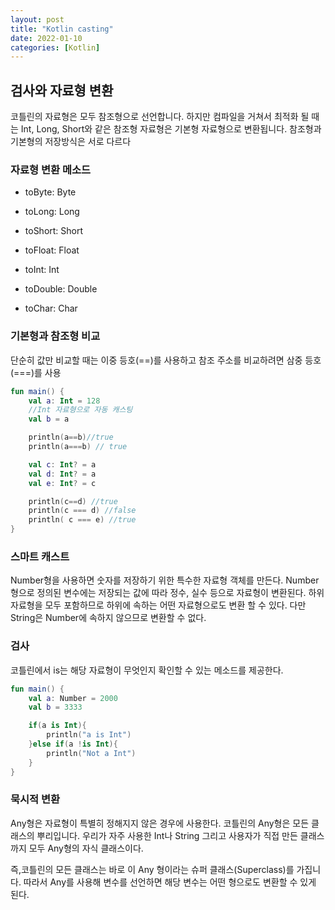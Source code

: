 ```yaml
---
layout: post
title: "Kotlin casting"
date: 2022-01-10
categories: [Kotlin]
---
```


## 검사와 자료형 변환

코틀린의 자료형은 모두 참조형으로 선언합니다. 하지만 컴파일을 거쳐서 최적화 될 때는 Int, Long, Short와 같은 참조형 자료형은 기본형 자료형으로 변환됩니다. 참조형과 기본형의 저장방식은 서로 다르다

### 자료형 변환 메소드

- toByte: Byte

- toLong: Long

- toShort: Short

- toFloat: Float

- toInt: Int

- toDouble: Double

- toChar: Char

### 기본형과 참조형 비교

단순히 값만 비교할 때는 이중 등호(==)를 사용하고 참조 주소를 비교하려면 삼중 등호(===)를 사용

```kotlin
fun main() {
    val a: Int = 128
    //Int 자료형으로 자동 캐스팅
    val b = a

    println(a==b)//true
    println(a===b) // true

    val c: Int? = a
    val d: Int? = a
    val e: Int? = c

    println(c==d) //true
    println(c === d) //false
    println( c === e) //true
}
```

### 스마트 캐스트

Number형을 사용하면 숫자를 저장하기 위한 특수한 자료형 객체를 만든다. Number형으로 정의된 변수에는 저장되는 값에 따라 정수, 실수 등으로 자료형이 변환된다. 하위 자료형을 모두 포함하므로 하위에 속하는 어떤 자료형으로도 변환 할 수 있다. 다만 String은 Number에 속하지 않으므로 변환할 수 없다.

### 검사

코틀린에서 is는 해당 자료형이 무엇인지 확인할 수 있는 메소드를 제공한다.

```kotlin
fun main() {
    val a: Number = 2000
    val b = 3333

    if(a is Int){
        println("a is Int")
    }else if(a !is Int){
        println("Not a Int")
    }
}
```

### 묵시적 변환

Any형은 자료형이 특별히 정해지지 않은 경우에 사용한다. 코틀린의 Any형은 모든 클래스의 뿌리입니다. 우리가 자주 사용한 Int나 String 그리고 사용자가 직접 만든 클래스까지 모두 Any형의 자식 클래스이다.

즉,코틀린의 모든 클래스는 바로 이 Any 형이라는 슈퍼 클래스(Superclass)를 가집니다. 따라서 Any를 사용해 변수를 선언하면 해당 변수는 어떤 형으로도 변환할 수 있게 된다.

